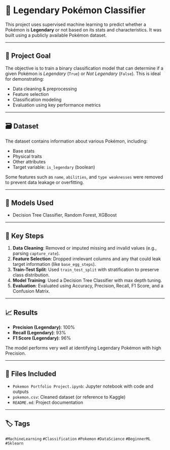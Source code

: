 # 🧠 Legendary Pokémon Classifier

This project uses supervised machine learning to predict whether a Pokémon is **Legendary** or not based on its stats and characteristics. It was built using a publicly available Pokémon dataset.

---

## 📌 Project Goal

The objective is to train a binary classification model that can determine if a given Pokémon is *Legendary* (`True`) or *Not Legendary* (`False`). This is ideal for demonstrating:

- Data cleaning & preprocessing
- Feature selection
- Classification modeling
- Evaluation using key performance metrics

---

## 🗃️ Dataset

The dataset contains information about various Pokémon, including:

- Base stats
- Physical traits
- Other attributes
- Target variable: `is_legendary` (boolean)

Some features such as `name`, `abilities`, and `type weaknesses` were removed to prevent data leakage or overfitting.

---

## 🧪 Models Used

- Decision Tree Classifier, Random Forest, XGBoost

---

## 🧼 Key Steps

1. **Data Cleaning**: Removed or imputed missing and invalid values (e.g., parsing `capture_rate`).
2. **Feature Selection**: Dropped irrelevant columns and any that could leak target information (like `base_egg_steps`).
3. **Train-Test Split**: Used `train_test_split` with stratification to preserve class distribution.
4. **Model Training**: Used a Decision Tree Classifier with max depth tuning.
5. **Evaluation**: Evaluated using Accuracy, Precision, Recall, F1 Score, and a Confusion Matrix.

---

## 📈 Results

- **Precision (Legendary)**: 100%
- **Recall (Legendary)**: 93%
- **F1 Score (Legendary)**: 96%

The model performs very well at identifying Legendary Pokémon with high Precision.

---

## 📁 Files Included

- `Pokemon Portfolio Project.ipynb`: Jupyter notebook with code and outputs
- `pokemon.csv`: Cleaned dataset (or reference to Kaggle)
- `README.md`: Project documentation

---

## 🏷️ Tags

`#MachineLearning` `#Classification` `#Pokemon` `#DataScience` `#BeginnerML` `#Sklearn`
